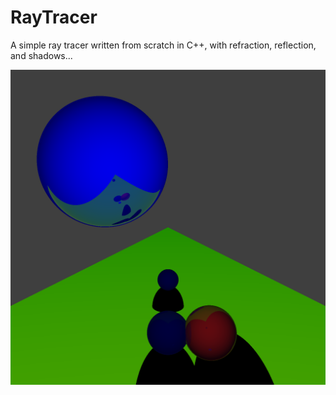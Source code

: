 # RayTracer
 A simple ray tracer written from scratch in C++, with refraction, reflection, and shadows...
 
 ![Scene](https://raw.githubusercontent.com/jeffreypersons/Jeff-Images/master/scene.png)
